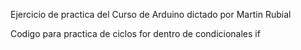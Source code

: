 Ejercicio de practica del Curso de Arduino dictado por Martin Rubial

Codigo para practica de ciclos for dentro de condicionales if
